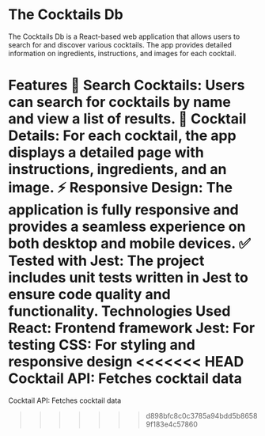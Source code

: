 # The Cocktails Db

The Cocktails Db is a React-based web application that allows users to search for and discover various cocktails. The app provides detailed information on ingredients, instructions, and images for each cocktail.

Features
🥂 Search Cocktails: Users can search for cocktails by name and view a list of results.
📄 Cocktail Details: For each cocktail, the app displays a detailed page with instructions, ingredients, and an image.
⚡ Responsive Design: The application is fully responsive and provides a seamless experience on both desktop and mobile devices.
✅ Tested with Jest: The project includes unit tests written in Jest to ensure code quality and functionality.
Technologies Used
React: Frontend framework
Jest: For testing
CSS: For styling and responsive design
<<<<<<< HEAD
Cocktail API: Fetches cocktail data
=======
Cocktail API: Fetches cocktail data
>>>>>>> d898bfc8c0c3785a94bdd5b86589f183e4c57860
